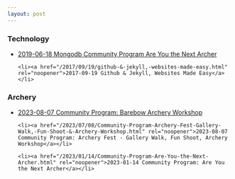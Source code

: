 ```yaml
---
layout: post
---
```


<h3>Technology</h3>
<ul>
	<li><a href="/2019/06/18/mongodb.html" rel="noopener">2019-06-18 Mongodb Community Program Are You the Next Archer </a></li>
		
	<li><a href="/2017/09/19/github-&-jekyll,-websites-made-easy.html" rel="noopener">2017-09-19 Github & Jekyll, Websites Made Easy</a></li>
</ul>

<h3>Archery</h3>
<ul>
	<li><a href="/2023/07/08/Community-Program-Barebow-Archery-Workshop.html" rel="noopener">2023-08-07 Community Program: Barebow Archery Workshop </a></li>

	<li><a href="/2023/07/08/Community-Program-Archery-Fest-Gallery-Walk,-Fun-Shoot-&-Archery-Workshop.html" rel="noopener">2023-08-07 Community Program: Archery Fest - Gallery Walk, Fun Shoot, Archery Workshop</a></li>
	
	<li><a href="/2023/01/14/Community-Program-Are-You-the-Next-Archer.html" rel="noopener">2023-01-14 Community Program: Are You the Next Archer</a></li>
</ul>